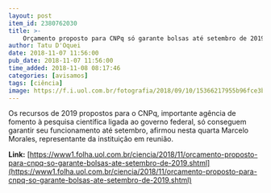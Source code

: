 ```yaml
---
layout: post
item_id: 2380762030
title: >-
    Orçamento proposto para CNPq só garante bolsas até setembro de 2019
author: Tatu D'Oquei
date: 2018-11-07 11:56:00
pub_date: 2018-11-07 11:56:00
time_added: 2018-11-08 08:17:46
categories: [avisamos]
tags: [ciência]
image: https://f.i.uol.com.br/fotografia/2018/09/10/15366217955b96fce3b855d_1536621795_3x2_xl.jpg
---
```


Os recursos de 2019 propostos para o CNPq, importante agência de fomento à pesquisa científica ligada ao governo federal, só conseguem garantir seu funcionamento até setembro, afirmou nesta quarta Marcelo Morales, representante da instituição em reunião.

**Link:** [https://www1.folha.uol.com.br/ciencia/2018/11/orcamento-proposto-para-cnpq-so-garante-bolsas-ate-setembro-de-2019.shtml](https://www1.folha.uol.com.br/ciencia/2018/11/orcamento-proposto-para-cnpq-so-garante-bolsas-ate-setembro-de-2019.shtml)

